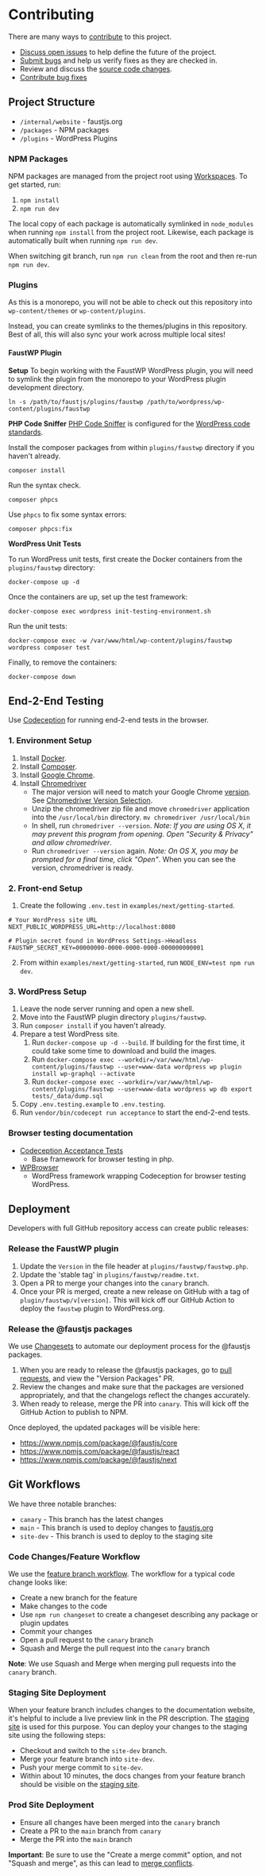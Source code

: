 # Contributing

There are many ways to [contribute](/CONTRIBUTING.md) to this project.

- [Discuss open issues](https://github.com/wpengine/faustjs/issues) to help define the future of the project.
- [Submit bugs](https://github.com/wpengine/faustjs/issues) and help us verify fixes as they are checked in.
- Review and discuss the [source code changes](https://github.com/wpengine/faustjs/pulls).
- [Contribute bug fixes](/CONTRIBUTING.md)

## Project Structure

- `/internal/website` - faustjs.org
- `/packages` - NPM packages
- `/plugins` - WordPress Plugins

### NPM Packages

NPM packages are managed from the project root using [Workspaces](https://docs.npmjs.com/cli/v7/using-npm/workspaces). To get started, run:

1. `npm install`
2. `npm run dev`

The local copy of each package is automatically symlinked in `node_modules` when running `npm install` from the project root. Likewise, each package is automatically built when running `npm run dev`.

When switching git branch, run `npm run clean` from the root and then re-run `npm run dev`.

### Plugins

As this is a monorepo, you will not be able to check out this repository into `wp-content/themes` or `wp-content/plugins`.

Instead, you can create symlinks to the themes/plugins in this repository. Best of all, this will also sync your work across multiple local sites!

#### FaustWP Plugin

**Setup**
To begin working with the FaustWP WordPress plugin, you will need to symlink the plugin from the monorepo to your WordPress plugin development directory.

```
ln -s /path/to/faustjs/plugins/faustwp /path/to/wordpress/wp-content/plugins/faustwp
```

**PHP Code Sniffer**
[PHP Code Sniffer](https://github.com/squizlabs/PHP_CodeSniffer) is configured for the [WordPress code standards](https://make.wordpress.org/core/handbook/best-practices/coding-standards/).

Install the composer packages from within `plugins/faustwp` directory if you haven't already.

```
composer install
```

Run the syntax check.

```
composer phpcs
```

Use `phpcs` to fix some syntax errors:

```
composer phpcs:fix
```

**WordPress Unit Tests**

To run WordPress unit tests, first create the Docker containers from the `plugins/faustwp` directory:

```
docker-compose up -d
```

Once the containers are up, set up the test framework:

```
docker-compose exec wordpress init-testing-environment.sh
```

Run the unit tests:

```
docker-compose exec -w /var/www/html/wp-content/plugins/faustwp wordpress composer test
```

Finally, to remove the containers:

```
docker-compose down
```

## End-2-End Testing

Use [Codeception](https://codeception.com/) for running end-2-end tests in the browser.

### 1. Environment Setup

1. Install [Docker](https://www.docker.com/get-started).
1. Install [Composer](https://getcomposer.org/).
1. Install [Google Chrome](https://www.google.com/chrome/).
1. Install [Chromedriver](https://chromedriver.chromium.org/downloads)
   - The major version will need to match your Google Chrome [version](https://www.whatismybrowser.com/detect/what-version-of-chrome-do-i-have). See [Chromedriver Version Selection](https://chromedriver.chromium.org/downloads/version-selection).
   - Unzip the chromedriver zip file and move `chromedriver` application into the `/usr/local/bin` directory.
     `mv chromedriver /usr/local/bin`
   - In shell, run `chromedriver --version`. _Note: If you are using OS X, it may prevent this program from opening. Open "Security & Privacy" and allow chromedriver_.
   - Run `chromedriver --version` again. _Note: On OS X, you may be prompted for a final time, click "Open"_. When you can see the version, chromedriver is ready.

### 2. Front-end Setup

1. Create the following `.env.test` in `examples/next/getting-started`.

```
# Your WordPress site URL
NEXT_PUBLIC_WORDPRESS_URL=http://localhost:8080

# Plugin secret found in WordPress Settings->Headless
FAUSTWP_SECRET_KEY=00000000-0000-0000-0000-000000000001
```

2. From within `examples/next/getting-started`, run `NODE_ENV=test npm run dev`.

### 3. WordPress Setup

1. Leave the node server running and open a new shell.
1. Move into the FaustWP plugin directory `plugins/faustwp`.
1. Run `composer install` if you haven't already.
1. Prepare a test WordPress site.
   1. Run `docker-compose up -d --build`. If building for the first time, it could take some time to download and build the images.
   1. Run `docker-compose exec --workdir=/var/www/html/wp-content/plugins/faustwp --user=www-data wordpress wp plugin install wp-graphql --activate`
   1. Run `docker-compose exec --workdir=/var/www/html/wp-content/plugins/faustwp --user=www-data wordpress wp db export tests/_data/dump.sql`
1. Copy `.env.testing.example` to `.env.testing`.
1. Run `vendor/bin/codecept run acceptance` to start the end-2-end tests.

### Browser testing documentation

- [Codeception Acceptance Tests](https://codeception.com/docs/03-AcceptanceTests)
  - Base framework for browser testing in php.
- [WPBrowser](https://wpbrowser.wptestkit.dev/)
  - WordPress framework wrapping Codeception for browser testing WordPress.

## Deployment

Developers with full GitHub repository access can create public releases:

### Release the FaustWP plugin

1. Update the `Version` in the file header at `plugins/faustwp/faustwp.php`.
2. Update the 'stable tag' in `plugins/faustwp/readme.txt`.
3. Open a PR to merge your changes into the `canary` branch.
4. Once your PR is merged, create a new release on GitHub with a tag of `plugin/faustwp/v[version]`. This will kick off our GitHub Action to deploy the `faustwp` plugin to WordPress.org.

### Release the @faustjs packages

We use [Changesets](https://github.com/atlassian/changesets) to automate our deployment process for the @faustjs packages.

1. When you are ready to release the @faustjs packages, go to [pull requests](https://github.com/wpengine/faustjs/pulls), and view the "Version Packages" PR.
2. Review the changes and make sure that the packages are versioned appropriately, and that the changelogs reflect the changes accurately.
3. When ready to release, merge the PR into `canary`. This will kick off the GitHub Action to publish to NPM.

Once deployed, the updated packages will be visible here:

- https://www.npmjs.com/package/@faustjs/core
- https://www.npmjs.com/package/@faustjs/react
- https://www.npmjs.com/package/@faustjs/next

## Git Workflows

We have three notable branches:

- `canary` - This branch has the latest changes
- `main` - This branch is used to deploy changes to [faustjs.org](https://faustjs.org)
- `site-dev` - This branch is used to deploy to the staging site

### Code Changes/Feature Workflow

We use the [feature branch workflow](https://www.atlassian.com/git/tutorials/comparing-workflows/feature-branch-workflow). The workflow for a typical code change looks like:

- Create a new branch for the feature
- Make changes to the code
- Use `npm run changeset` to create a changeset describing any package or plugin updates
- Commit your changes
- Open a pull request to the `canary` branch
- Squash and Merge the pull request into the `canary` branch

**Note**: We use Squash and Merge when merging pull requests into the `canary` branch.

### Staging Site Deployment

When your feature branch includes changes to the documentation website, it's helpful to include a live preview link in the PR description. The [staging site](https://hcixzyt38dn5ak04xxcqc36lf.js.wpenginepowered.com/) is used for this purpose. You can deploy your changes to the staging site using the following steps:

- Checkout and switch to the `site-dev` branch.
- Merge your feature branch into `site-dev`.
- Push your merge commit to `site-dev`.
- Within about 10 minutes, the docs changes from your feature branch should be visible on the [staging site](https://hcixzyt38dn5ak04xxcqc36lf.js.wpenginepowered.com/).

### Prod Site Deployment

- Ensure all changes have been merged into the `canary` branch
- Create a PR to the `main` branch from `canary`
- Merge the PR into the `main` branch

**Important**: Be sure to use the "Create a merge commit" option, and not "Squash and merge", as this can lead to [merge conflicts](https://medium.com/@guilhermerios/the-agony-and-the-ecstasy-of-git-squash-7f91c8da20af).
